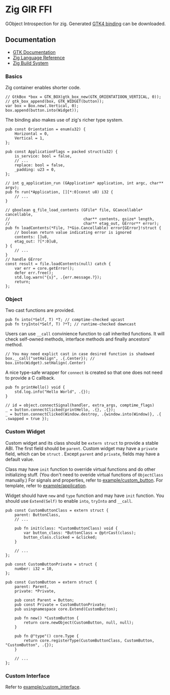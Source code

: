 # Zig GIR FFI

GObject Introspection for zig. Generated [GTK4 binding](https://github.com/DerryAlex/zig-gir-ffi/releases) can be downloaded.

## Documentation

- [GTK Documentation](https://docs.gtk.org/)
- [Zig Language Reference](https://ziglang.org/documentation/master/)
- [Zig Build System](https://ziglang.org/learn/build-system/)

### Basics

Zig container enables shorter code.

```zig
// GtkBox *box = GTK_BOX(gtk_box_new(GTK_ORIENTATIOON_VERTICAL, 0));
// gtk_box_append(box, GTK_WIDGET(button));
var box = Box.new(.Vertical, 0);
box.append(button.into(Widget));
```

The binding also makes use of zig's richer type system.

```zig
pub const Orientation = enum(u32) {
    Horizontal = 0,
    Vertical = 1,
};

pub const ApplicationFlags = packed struct(u32) {
    is_service: bool = false,
    // ...
    replace: bool = false,
    _padding: u23 = 0,
};

// int g_application_run (GApplication* application, int argc, char** argv);
pub fn run(*Application, [][*:0]const u8) i32 {
    // ...
}

// gboolean g_file_load_contents (GFile* file, GCancellable* cancellable,
//                                char** contents, gsize* length,
//                                char** etag_out, GError** error);
pub fn loadContents(*File, ?*Gio.Cancellable) error{GError}!struct {
    // boolean return value indicating error is ignored
    contents: []u8,
    etag_out: ?[*:0]u8,
} {
    // ...
}
// handle GError
const result = file.loadContents(null) catch {
    var err = core.getError();
    defer err.free();
    std.log.warn("{s}", .{err.message.?});
    return;
};
```

### Object

Two cast functions are provided.

```zig
pub fn into(*Self, T) *T; // comptime-checked upcast
pub fn tryInto(*Self, T) ?*T; // runtime-checked downcast
```

Users can use `__call` convinience function to call inherited functions. It will check self-owned methods, interface methods and finally ancestors' method.

```zig
// You may need explict cast in case desired function is shadowed
box.__call("setHalign", .{.Center}); // box.into(Widget).setHalign(.Center)
```

A nice type-safe wrapper for `connect` is created so that one does not need to provide a C callback.

```zig
pub fn printHello() void {
    std.log.info("Hello World", .{});
}

// id = object.connectSignal(handler, extra_args, comptime_flags)
_ = button.connectClicked(printHello, .{}, .{});
_ = button.connectClicked(Window.destroy, .{window.into(Window)}, .{ .swapped = true });
```

### Custom Widget

Custom widget and its class should be `extern struct` to provide a stable ABI. The first field should be `parent`. Custom widget may have a `private` field, which can be `struct` . Except `parent` and `private`, fields may have a default value.

Class may have `init` function to override virtual functions and do other initializing stuff. (You don't need to overide virtual functions of `ObjectClass` manually.) For signals and properties, refer to [example/custom_button](./example/custom_button/custom_button.zig). For template, refer to [example/application](./example/application/example_app_prefs.zig).

Widget should have `new` and `type` function and may have `init` function. You should use `Extend(Self)` to enable `into`, `tryInto` and `__call`.

```zig
pub const CustomButtonClass = extern struct {
    parent: ButtonClass,
    // ...

    pub fn init(class: *CustomButtonClass) void {
        var button_class: *ButtonClass = @ptrCast(class);
        button_class.clicked = &clicked;
    }

    // ...
};

pub const CustomButtonPrivate = struct {
    number: i32 = 10,
};

pub const CustomButton = extern struct {
    parent: Parent,
    private: *Private,

    pub const Parent = Button;
    pub const Private = CustomButtonPrivate;
    pub usingnamespace core.Extend(CustomButton);

    pub fn new() *CustomButton {
        return core.newObject(CustomButton, null, null);
    }

    pub fn @"type"() core.Type {
        return core.registerType(CustomButtonClass, CustomButton, "CustomButton", .{});
    }

    // ...
};
```

### Custom Interface

Refer to [example/custom_interface](./example/custom_interface).
